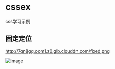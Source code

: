 # cssex
css学习示例
## 固定定位
http://7qn8gq.com1.z0.glb.clouddn.com/fixed.png

![image](http://7qn8gq.com1.z0.glb.clouddn.com/fixed.png)
